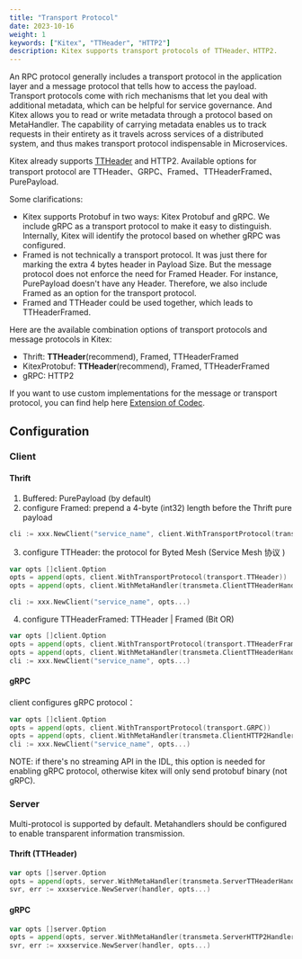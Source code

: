 ```yaml
---
title: "Transport Protocol"
date: 2023-10-16
weight: 1
keywords: ["Kitex", "TTHeader", "HTTP2"]
description: Kitex supports transport protocols of TTHeader、HTTP2.
---
```


An RPC protocol generally includes a transport protocol in the application layer and a message protocol that tells how to access the payload.
Transport protocols come with rich mechanisms that let you deal with additional metadata, which can be helpful for service governance.
And Kitex allows you to read or write metadata through a protocol based on MetaHandler. The capability of carrying metadata enables us to track requests in their entirety
as it travels across services of a distributed system, and thus makes transport protocol indispensable in Microservices.

Kitex already supports [TTHeader](/docs/kitex/reference/transport_protocol_ttheader/) and HTTP2. Available options for transport protocol are TTHeader、GRPC、Framed、TTHeaderFramed、PurePayload.

Some clarifications:

- Kitex supports Protobuf in two ways: Kitex Protobuf and gRPC. We include gRPC as a transport protocol to make it easy to distinguish. Internally, Kitex will identify the protocol based on whether gRPC was configured.
- Framed is not technically a transport protocol. It was just there for marking the extra 4 bytes header in Payload Size. But the message protocol does not enforce the need for Framed Header.
  For instance, PurePayload doesn't have any Header. Therefore, we also include Framed as an option for the transport protocol.
- Framed and TTHeader could be used together, which leads to TTHeaderFramed.

Here are the available combination options of transport protocols and message protocols in Kitex:

- Thrift: **TTHeader**(recommend), Framed, TTHeaderFramed
- KitexProtobuf: **TTHeader**(recommend), Framed, TTHeaderFramed
- gRPC: HTTP2

If you want to use custom implementations for the message or transport protocol, you can find help here [Extension of Codec](/docs/kitex/tutorials/framework-exten/codec/).

## Configuration

### Client

#### Thrift

1. Buffered: PurePayload (by default)
2. configure Framed: prepend a 4-byte (int32) length before the Thrift pure payload

```go
cli := xxx.NewClient("service_name", client.WithTransportProtocol(transport.Framed))
```

3. configure TTHeader: the protocol for Byted Mesh (Service Mesh 协议 )

```go
var opts []client.Option
opts = append(opts, client.WithTransportProtocol(transport.TTHeader))
opts = append(opts, client.WithMetaHandler(transmeta.ClientTTHeaderHandler))

cli := xxx.NewClient("service_name", opts...)
```

4. configure TTHeaderFramed: TTHeader | Framed (Bit OR)

```go
var opts []client.Option
opts = append(opts, client.WithTransportProtocol(transport.TTHeaderFramed))
opts = append(opts, client.WithMetaHandler(transmeta.ClientTTHeaderHandler))
cli := xxx.NewClient("service_name", opts...)
```

#### gRPC

client configures gRPC protocol：

```go
var opts []client.Option
opts = append(opts, client.WithTransportProtocol(transport.GRPC))
opts = append(opts, client.WithMetaHandler(transmeta.ClientHTTP2Handler))
cli := xxx.NewClient("service_name", opts...)
```

NOTE: if there's no streaming API in the IDL, this option is needed for enabling gRPC protocol, otherwise kitex will only send protobuf binary (not gRPC).

### Server

Multi-protocol is supported by default. Metahandlers should be configured to enable transparent information transmission.

#### Thrift (TTHeader)

```go
var opts []server.Option
opts = append(opts, server.WithMetaHandler(transmeta.ServerTTHeaderHandler))
svr, err := xxxservice.NewServer(handler, opts...)
```

#### gRPC

```go
var opts []server.Option
opts = append(opts, server.WithMetaHandler(transmeta.ServerHTTP2Handler))
svr, err := xxxservice.NewServer(handler, opts...)
```
